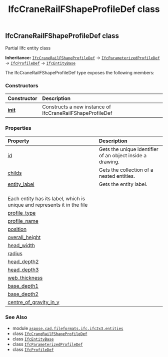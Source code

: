 ﻿---
title: IfcCraneRailFShapeProfileDef class
second_title: Aspose.CAD for Python via .NET API References
description: 
type: docs
weight: 1280
url: /python-net/aspose.cad.fileformats.ifc.ifc2x3.entities/ifccranerailfshapeprofiledef/
is_root: false
---

## IfcCraneRailFShapeProfileDef class

Partial IIfc entity class



**Inheritance:** [`IfcCraneRailFShapeProfileDef`](/cad/python-net/aspose.cad.fileformats.ifc.ifc2x3.entities/ifccranerailfshapeprofiledef) → 
[`IfcParameterizedProfileDef`](/cad/python-net/aspose.cad.fileformats.ifc.ifc2x3.entities/ifcparameterizedprofiledef) → 
[`IfcProfileDef`](/cad/python-net/aspose.cad.fileformats.ifc.ifc2x3.entities/ifcprofiledef) → 
[`IfcEntityBase`](/cad/python-net/aspose.cad.fileformats.ifc/ifcentitybase)



The IfcCraneRailFShapeProfileDef type exposes the following members:

### Constructors
| Constructor | Description |
| :- | :- |
| [__init__](/cad/python-net/aspose.cad.fileformats.ifc.ifc2x3.entities/ifccranerailfshapeprofiledef/__init__/#) | Constructs a new instance of IfcCraneRailFShapeProfileDef |


### Properties
| Property | Description |
| :- | :- |
| [id](/cad/python-net/aspose.cad.fileformats.ifc.ifc2x3.entities/ifccranerailfshapeprofiledef/id) | Gets the unique identifier of an object inside a drawing. |
| [childs](/cad/python-net/aspose.cad.fileformats.ifc.ifc2x3.entities/ifccranerailfshapeprofiledef/childs) | Gets the collection of a nested entities. |
| [entity_label](/cad/python-net/aspose.cad.fileformats.ifc.ifc2x3.entities/ifccranerailfshapeprofiledef/entity_label) | Gets the entity label.<br/>Each entity has its label, which is unique and represents it in the file |
| [profile_type](/cad/python-net/aspose.cad.fileformats.ifc.ifc2x3.entities/ifccranerailfshapeprofiledef/profile_type) |  |
| [profile_name](/cad/python-net/aspose.cad.fileformats.ifc.ifc2x3.entities/ifccranerailfshapeprofiledef/profile_name) |  |
| [position](/cad/python-net/aspose.cad.fileformats.ifc.ifc2x3.entities/ifccranerailfshapeprofiledef/position) |  |
| [overall_height](/cad/python-net/aspose.cad.fileformats.ifc.ifc2x3.entities/ifccranerailfshapeprofiledef/overall_height) |  |
| [head_width](/cad/python-net/aspose.cad.fileformats.ifc.ifc2x3.entities/ifccranerailfshapeprofiledef/head_width) |  |
| [radius](/cad/python-net/aspose.cad.fileformats.ifc.ifc2x3.entities/ifccranerailfshapeprofiledef/radius) |  |
| [head_depth2](/cad/python-net/aspose.cad.fileformats.ifc.ifc2x3.entities/ifccranerailfshapeprofiledef/head_depth2) |  |
| [head_depth3](/cad/python-net/aspose.cad.fileformats.ifc.ifc2x3.entities/ifccranerailfshapeprofiledef/head_depth3) |  |
| [web_thickness](/cad/python-net/aspose.cad.fileformats.ifc.ifc2x3.entities/ifccranerailfshapeprofiledef/web_thickness) |  |
| [base_depth1](/cad/python-net/aspose.cad.fileformats.ifc.ifc2x3.entities/ifccranerailfshapeprofiledef/base_depth1) |  |
| [base_depth2](/cad/python-net/aspose.cad.fileformats.ifc.ifc2x3.entities/ifccranerailfshapeprofiledef/base_depth2) |  |
| [centre_of_gravity_in_y](/cad/python-net/aspose.cad.fileformats.ifc.ifc2x3.entities/ifccranerailfshapeprofiledef/centre_of_gravity_in_y) |  |



### See Also
* module [`aspose.cad.fileformats.ifc.ifc2x3.entities`](..)
* class [`IfcCraneRailFShapeProfileDef`](/cad/python-net/aspose.cad.fileformats.ifc.ifc2x3.entities/ifccranerailfshapeprofiledef)
* class [`IfcEntityBase`](/cad/python-net/aspose.cad.fileformats.ifc/ifcentitybase)
* class [`IfcParameterizedProfileDef`](/cad/python-net/aspose.cad.fileformats.ifc.ifc2x3.entities/ifcparameterizedprofiledef)
* class [`IfcProfileDef`](/cad/python-net/aspose.cad.fileformats.ifc.ifc2x3.entities/ifcprofiledef)

